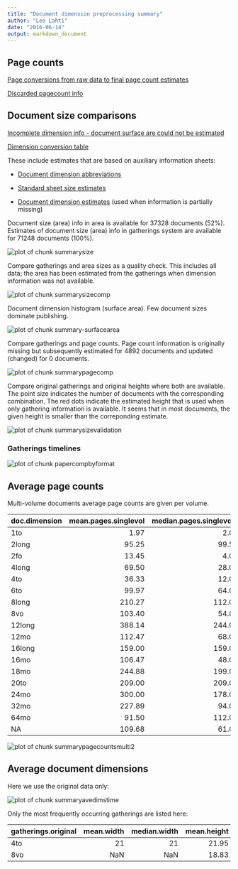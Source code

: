 ```yaml
---
title: "Document dimension preprocessing summary"
author: "Leo Lahti"
date: "2016-06-14"
output: markdown_document
---
```



## Page counts

[Page conversions from raw data to final page count estimates](https://github.com/rOpenGov/fennica/blob/master/inst/examples/output.tables/pagecount_conversion_nontrivial.csv)

<!--[Page conversions from raw data to final page count estimates with volume info](https://raw.githubusercontent.com/rOpenGov/estc/master/inst/examples/output.tables/page_conversion_table_full.csv)-->

[Discarded pagecount info](https://raw.githubusercontent.com/rOpenGov/estc/master/inst/examples/output.tables/pagecount_discarded.csv)



## Document size comparisons

[Incomplete dimension info - document surface are could not be estimated](https://raw.githubusercontent.com/rOpenGov/estc/master/inst/examples/output.tables/physical_dimension_incomplete.csv)

[Dimension conversion table](https://raw.githubusercontent.com/rOpenGov/estc/master/inst/examples/output.tables/conversions_physical_dimension.csv)


These include estimates that are based on auxiliary information sheets:

  * [Document dimension abbreviations](https://github.com/rOpenGov/bibliographica/blob/master/inst/extdata/document_size_abbreviations.csv)

  * [Standard sheet size estimates](https://github.com/rOpenGov/bibliographica/blob/master/inst/extdata/sheetsizes.csv)

  * [Document dimension estimates](https://github.com/rOpenGov/bibliographica/blob/master/inst/extdata/documentdimensions.csv) (used when information is partially missing)


  
<!--[Discarded dimension info](https://raw.githubusercontent.com/rOpenGov/estc/master/inst/examples/output.tables/dimensions_discarded.csv)-->

Document size (area) info in area is available for 37328 documents (52%). Estimates of document size (area) info in gatherings system are available for 71248 documents (100%). 

![plot of chunk summarysize](figure/summarysize-1.png)


Compare gatherings and area sizes as a quality check. This includes all data; the area has been estimated from the gatherings when dimension information was not available.

![plot of chunk summarysizecomp](figure/summarysizecomp-1.png)

Document dimension histogram (surface area). Few document sizes dominate publishing.

![plot of chunk summary-surfacearea](figure/summary-surfacearea-1.png)


Compare gatherings and page counts. Page count information is originally missing but subsequently estimated for 4892 documents and updated (changed) for 0 documents. 


![plot of chunk summarypagecomp](figure/summarypagecomp-1.png)

Compare original gatherings and original heights where both are available. The point size indicates the number of documents with the corresponding combination. The red dots indicate the estimated height that is used when only gathering information is available. It seems that in most documents, the given height is smaller than the correponding estimate.

![plot of chunk summarysizevalidation](figure/summarysizevalidation-1.png)

### Gatherings timelines

![plot of chunk papercompbyformat](figure/papercompbyformat-1.png)

## Average page counts 

Multi-volume documents average page counts are given per volume.


|doc.dimension | mean.pages.singlevol| median.pages.singlevol| n.singlevol|mean.pages.multivol |median.pages.multivol | n.multivol| mean.pages.issue| median.pages.issue| n.issue|
|:-------------|--------------------:|----------------------:|-----------:|:-------------------|:---------------------|----------:|----------------:|------------------:|-------:|
|1to           |                 1.97|                    2.0|         473|NA                  |NA                    |         NA|               NA|                 NA|      NA|
|2long         |                95.25|                   99.5|           4|NA                  |NA                    |         NA|            47.00|               47.0|       1|
|2fo           |                13.45|                    4.0|        3205|NA                  |NA                    |         NA|            17.98|               16.0|     755|
|4long         |                69.50|                   28.0|         206|NA                  |NA                    |         NA|            23.41|               19.0|     148|
|4to           |                36.33|                   12.0|       15657|NA                  |NA                    |         NA|            20.26|               18.0|    7545|
|6to           |                99.97|                   64.0|          29|NA                  |NA                    |         NA|            20.92|               13.0|      12|
|8long         |               210.27|                  112.0|          99|NA                  |NA                    |         NA|            24.80|               24.0|      15|
|8vo           |               103.40|                   54.0|        7774|NA                  |NA                    |         NA|            24.53|               24.0|    3136|
|12long        |               388.14|                  244.0|           7|NA                  |NA                    |         NA|               NA|                 NA|      NA|
|12mo          |               112.47|                   68.0|        3234|NA                  |NA                    |         NA|            29.77|               28.0|    1296|
|16long        |               159.00|                  159.0|           1|NA                  |NA                    |         NA|               NA|                 NA|      NA|
|16mo          |               106.47|                   48.0|        1665|NA                  |NA                    |         NA|            30.59|               32.0|     817|
|18mo          |               244.88|                  199.0|           8|NA                  |NA                    |         NA|            44.00|               44.0|       1|
|20to          |               209.00|                  209.0|           1|NA                  |NA                    |         NA|               NA|                 NA|      NA|
|24mo          |               300.00|                  178.0|          12|NA                  |NA                    |         NA|            32.00|               32.0|       1|
|32mo          |               227.89|                   94.0|          57|NA                  |NA                    |         NA|            24.17|               23.5|      12|
|64mo          |                91.50|                  112.0|           8|NA                  |NA                    |         NA|            24.00|               24.0|       1|
|NA            |               109.68|                   61.0|       38808|NA                  |NA                    |         NA|            24.83|               23.0|   14529|


![plot of chunk summarypagecountsmulti2](figure/summarypagecountsmulti2-1.png)


## Average document dimensions 

Here we use the original data only:

![plot of chunk summaryavedimstime](figure/summaryavedimstime-1.png)




Only the most frequently occurring gatherings are listed here:


|gatherings.original | mean.width| median.width| mean.height| median.height|  n|
|:-------------------|----------:|------------:|-----------:|-------------:|--:|
|4to                 |         21|           21|       21.95|         21.95| 19|
|8vo                 |        NaN|          NaN|       18.83|         18.83| 12|

